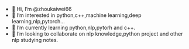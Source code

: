 - 👋 Hi, I’m @zhoukaiwei66
- 👀 I’m interested in python,c++,machine learning,deep learning,nlp,pytorch...
- 🌱 I’m currently learning python,nlp,pytorh and c++.
- 💞️ I’m looking to collaborate on nlp knowledge,python project and other nlp studying notes.
<!---
zhoukaiwei66/zhoukaiwei66 is a ✨ special ✨ repository because its `README.md` (this file) appears on your GitHub profile.
You can click the Preview link to take a look at your changes.
--->
